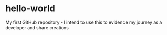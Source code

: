 # hello-world
My first GitHub repository - I intend to use this to evidence my journey as a developer and share creations
